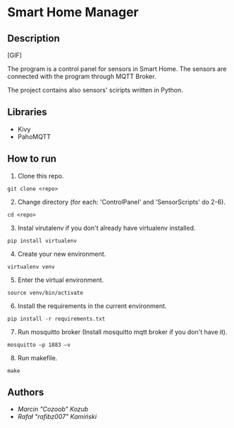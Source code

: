 # Smart Home Manager

## Description

[GIF]

The program is a control panel for sensors in Smart Home. The sensors are connected with the program through MQTT Broker.

The project contains also sensors' sciripts written in Python.
  
## Libraries
- Kivy
- PahoMQTT
  
## How to run
1. Clone this repo.

`git clone <repo>`

2. Change directory (for each: 'ControlPanel' and 'SensorScripts' do 2-6).

`cd <repo>`

3. Instal virutalenv if you don't already have virtualenv installed.

`pip install virtualenv`

4. Create your new environment.

`virtualenv venv`

5. Enter the virtual environment.

`source venv/bin/activate`

6. Install the requirements in the current environment.

`pip install -r requirements.txt`

7. Run mosquitto broker (Install mosquitto mqtt broker if you don't have it).

`mosquitto –p 1883 –v`

8. Run makefile.

`make`

## Authors
- *Marcin "Cozoob" Kozub*
- *Rafał "rafibz007" Kamiński*

